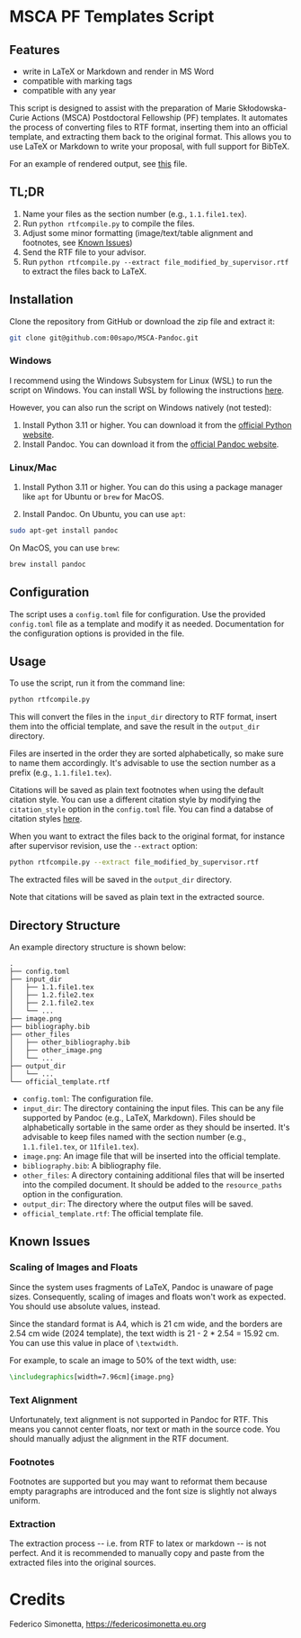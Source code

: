 # MSCA PF Templates Script

## Features
* write in LaTeX or Markdown and render in MS Word
* compatible with marking tags
* compatible with any year

This script is designed to assist with the preparation of Marie Skłodowska-Curie Actions
(MSCA) Postdoctoral Fellowship (PF) templates. It automates the process of converting
files to RTF format, inserting them into an official template, and extracting them back
to the original format. This allows you to use LaTeX or Markdown to write your proposal,
with full support for BibTeX.

For an example of rendered output, see [this](output/output.pdf) file.

## TL;DR

1. Name your files as the section number (e.g., `1.1.file1.tex`).
2. Run `python rtfcompile.py` to compile the files.
3. Adjust some minor formatting (image/text/table alignment and footnotes, see [Known
   Issues](#known-issues))
4. Send the RTF file to your advisor.
5. Run `python rtfcompile.py --extract file_modified_by_supervisor.rtf` to extract the files back to LaTeX.

## Installation

Clone the repository from GitHub or download the zip file and extract it:

```bash
git clone git@github.com:00sapo/MSCA-Pandoc.git
```

### Windows

I recommend using the Windows Subsystem for Linux (WSL) to run the script on Windows. You can install WSL by following the instructions [here](https://docs.microsoft.com/en-us/windows/wsl/install).

However, you can also run the script on Windows natively (not tested):

1. Install Python 3.11 or higher. You can download it from the [official Python website](https://www.python.org/downloads/).
2. Install Pandoc. You can download it from the [official Pandoc website](https://pandoc.org/installing.html).

### Linux/Mac

1. Install Python 3.11 or higher. You can do this using a package manager like `apt` for Ubuntu or `brew` for MacOS.

2. Install Pandoc. On Ubuntu, you can use `apt`:

```bash
sudo apt-get install pandoc
```

On MacOS, you can use `brew`:

```bash
brew install pandoc
```

## Configuration

The script uses a `config.toml` file for configuration. Use the provided `config.toml`
file as a template and modify it as needed. Documentation for the configuration options is provided in the file.

## Usage

To use the script, run it from the command line:

```bash
python rtfcompile.py
```

This will convert the files in the `input_dir` directory to RTF format, insert them into the official template, and save the result in the `output_dir` directory.

Files are inserted in the order they are sorted alphabetically, so make sure to name
them accordingly. It's advisable to use the section number as a prefix (e.g., `1.1.file1.tex`).

Citations will be saved as plain text footnotes when using the default citation style. You can use a different citation style by modifying the `citation_style` option in the `config.toml` file. You can find a databse of citation styles [here](https://www.zotero.org/styles).

When you want to extract the files back to the original format, for instance after supervisor revision, use the `--extract` option:

```bash
python rtfcompile.py --extract file_modified_by_supervisor.rtf
```

The extracted files will be saved in the `output_dir` directory.

Note that citations will be saved as plain text in the extracted source.

## Directory Structure

An example directory structure is shown below:

```
.
├── config.toml
├── input_dir
│   ├── 1.1.file1.tex
│   ├── 1.2.file2.tex
│   ├── 2.1.file2.tex
│   └── ...
├── image.png
├── bibliography.bib
├── other_files
│   ├── other_bibliography.bib
│   ├── other_image.png
│   └── ...
├── output_dir
│   └── ...
└── official_template.rtf
```

- `config.toml`: The configuration file.
- `input_dir`: The directory containing the input files. This can be any file supported
  by Pandoc (e.g., LaTeX, Markdown). Files should be alphabetically sortable in the same
  order as they should be inserted. It's advisable to keep files named with the section
  number (e.g., `1.1.file1.tex`, or `11file1.tex`).
- `image.png`: An image file that will be inserted into the official template.
- `bibliography.bib`: A bibliography file.
- `other_files`: A directory containing additional files that will be inserted into the
  compiled document. It should be added to the `resource_paths` option in the
  configuration.
- `output_dir`: The directory where the output files will be saved.
- `official_template.rtf`: The official template file.

## Known Issues

### Scaling of Images and Floats

Since the system uses fragments of LaTeX, Pandoc is unaware of page sizes. Consequently,
scaling of images and floats won't work as expected. You should use absolute values,
instead.

Since the standard format is A4, which is 21 cm wide, and the borders are 2.54 cm wide
(2024 template), the text width is 21 - 2 \* 2.54 = 15.92 cm. You can use this value in
place of `\textwidth`.

For example, to scale an image to 50% of the text width, use:

```latex
\includegraphics[width=7.96cm]{image.png}
```

### Text Alignment

Unfortunately, text alignment is not supported in Pandoc for RTF. This means you cannot
center floats, nor text or math in the source code.
You should manually adjust the alignment in the RTF document.

### Footnotes

Footnotes are supported but you may want to reformat them because empty paragraphs are
introduced and the font size is slightly not always uniform.

### Extraction

The extraction process -- i.e. from RTF to latex or markdown -- is not perfect. And it
is recommended to manually copy and paste from the extracted files into the original
sources.

# Credits

Federico Simonetta, https://federicosimonetta.eu.org
